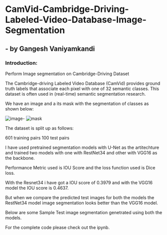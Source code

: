 # CamVid-Cambridge-Driving-Labeled-Video-Database-Image-Segmentation
## - by Gangesh Vaniyamkandi

### Introduction:
Perform Image segmentation on Cambridge-Driving Dataset

The Cambridge-driving Labeled Video Database (CamVid) provides ground truth labels that associate each pixel with one of 32 semantic classes. This dataset is often used in (real-time) semantic segmentation research.

We have an image and a its mask with the segmentation of classes as shown below:

![image-](https://user-images.githubusercontent.com/66409831/167540309-f19829d5-7a60-45b5-9d5e-0f0ddbfb9f81.png)  ![mask](https://user-images.githubusercontent.com/66409831/167540369-d3266e88-49b5-49d1-a7a6-25baa34778dc.png)

The dataset is split up as follows:

601 training pairs
100 test pairs

I have used pretrained segmentation models with U-Net as the artitechture and trained two models with one with RestNet34 and other with VGG16 as the backbone.

Performance Metric used is IOU Score and the loss function used is Dice loss.

With the Resnet34 i have got a IOU score of 0.3979 and with the VGG16 model the IOU score is 0.4637.

But when we compare the predicted test images for both the models the RestNet34 model image segmentation looks better than the VGG16 model.

Below are some Sample Test image segmentation genetrated using both the models.







For the complete code please check out the ipynb.

